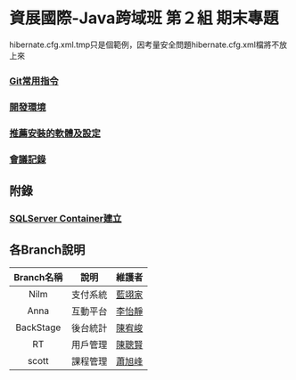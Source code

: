 # 資展國際-Java跨域班 第２組 期末專題

hibernate.cfg.xml.tmp只是個範例，因考量安全問題hibernate.cfg.xml檔將不放上來

### [Git常用指令](manual/git_command.md)

### [開發環境](manual/dev_env.md)

### [推薦安裝的軟體及設定](manual/setups.md)

### [會議記錄](manual/meeting_minutes.md)


## 附錄

### [SQLServer Container建立](manual/sql_container.md)

## 各Branch說明
|Branch名稱|說明|維護者|
|:-:|:-:|:-:|
|Nilm|支付系統|[藍翊家](https://github.com/IIIEDUG02/SpecialTopic/tree/Nilm)|
|Anna|互動平台|[李怡靜](https://github.com/IIIEDUG02/SpecialTopic/tree/Anna)|
|BackStage|後台統計|[陳宥峻](https://github.com/IIIEDUG02/SpecialTopic/tree/BackStage)|
|RT|用戶管理|[陳聰賢](https://github.com/IIIEDUG02/SpecialTopic/tree/RT)|
|scott|課程管理|[蕭旭峰](https://github.com/IIIEDUG02/SpecialTopic/tree/scott)|

